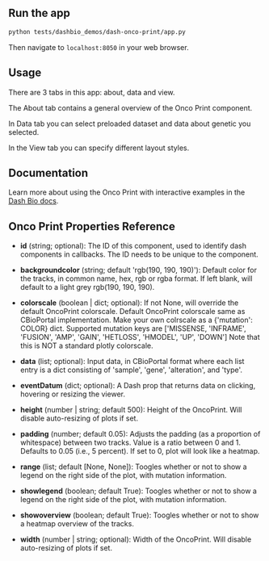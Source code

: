 ## Run the app

```bash
python tests/dashbio_demos/dash-onco-print/app.py
```
Then navigate to `localhost:8050` in your web browser.

## Usage

There are 3 tabs in this app: about, data and view.

The About tab contains a general overview of the Onco Print component.

In Data tab you can select preloaded dataset and data about genetic you selected.

In the View tab you can specify different layout styles.

## Documentation

Learn more about using the Onco Print with interactive examples in the [Dash Bio docs](https://dash.plotly.com/dash-bio/oncoprint).

## Onco Print Properties Reference

- **id** (string; optional): The ID of this component, used to identify dash components in callbacks. The ID needs to be unique to the component. 

- **backgroundcolor** (string; default 'rgb(190, 190, 190)'): Default color for the tracks, in common name, hex, rgb or rgba format. If left blank, will default to a light grey rgb(190, 190, 190).        

- **colorscale** (boolean | dict; optional): If not None, will override the default OncoPrint colorscale. Default OncoPrint colorscale same as CBioPortal implementation. Make your own colrscale as a {'mutation': COLOR} dict. Supported mutation keys are ['MISSENSE, 'INFRAME', 'FUSION', 'AMP', 'GAIN', 'HETLOSS', 'HMODEL', 'UP', 'DOWN'] Note that this is NOT a standard plotly colorscale.        

- **data** (list; optional): Input data, in CBioPortal format where each list entry is a dict consisting of 'sample', 'gene', 'alteration', and 'type'.   

- **eventDatum** (dict; optional): A Dash prop that returns data on clicking, hovering or resizing the viewer.        

- **height**  (number | string; default 500): Height of the OncoPrint. Will disable auto-resizing of plots if set.   

- **padding** (number; default 0.05): Adjusts the padding (as a proportion of whitespace) between two tracks. Value is a ratio between 0 and 1. Defaults to 0.05 (i.e., 5 percent). If set to 0, plot will look like a heatmap. 

- **range**  (list; default [None, None]): Toogles whether or not to show a legend on the right side of the plot, with mutation information.  

- **showlegend** (boolean; default True): Toogles whether or not to show a legend on the right side of the plot, with mutation information.   

- **showoverview** (boolean; default True): Toogles whether or not to show a heatmap overview of the tracks.

- **width** (number | string; optional): Width of the OncoPrint. Will disable auto-resizing of plots if set.
